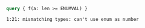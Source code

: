 ```graphql
query { f(a: len >= ENUMVAL) }
```

```
1:21: mismatching types: can't use enum as number
```